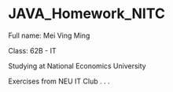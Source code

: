 # JAVA_Homework_NITC

Full name: Mei Ving Ming

Class: 62B - IT

Studying at National Economics University

Exercises from NEU IT Club . . .
